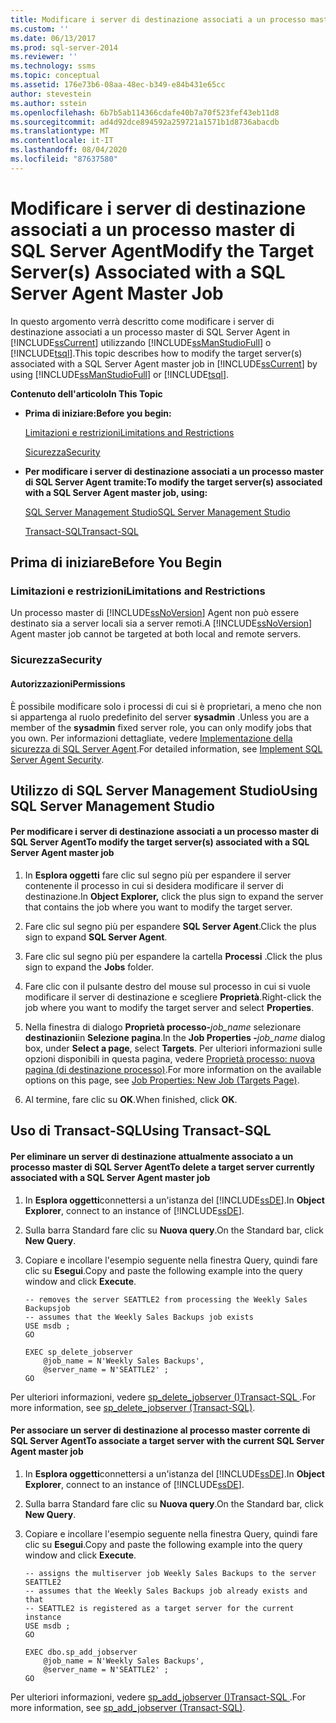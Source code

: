 ```yaml
---
title: Modificare i server di destinazione associati a un processo master di SQL Server Agent | Microsoft Docs
ms.custom: ''
ms.date: 06/13/2017
ms.prod: sql-server-2014
ms.reviewer: ''
ms.technology: ssms
ms.topic: conceptual
ms.assetid: 176e73b6-08aa-48ec-b349-e84b431e65cc
author: stevestein
ms.author: sstein
ms.openlocfilehash: 6b7b5ab114366cdafe40b7a70f523fef43eb11d8
ms.sourcegitcommit: ad4d92dce894592a259721a1571b1d8736abacdb
ms.translationtype: MT
ms.contentlocale: it-IT
ms.lasthandoff: 08/04/2020
ms.locfileid: "87637580"
---
```

# <a name="modify-the-target-servers-associated-with-a-sql-server-agent-master-job"></a><span data-ttu-id="95b3e-102">Modificare i server di destinazione associati a un processo master di SQL Server Agent</span><span class="sxs-lookup"><span data-stu-id="95b3e-102">Modify the Target Server(s) Associated with a SQL Server Agent Master Job</span></span>
  <span data-ttu-id="95b3e-103">In questo argomento verrà descritto come modificare i server di destinazione associati a un processo master di SQL Server Agent in [!INCLUDE[ssCurrent](../../includes/sscurrent-md.md)] utilizzando [!INCLUDE[ssManStudioFull](../../includes/ssmanstudiofull-md.md)] o [!INCLUDE[tsql](../../includes/tsql-md.md)].</span><span class="sxs-lookup"><span data-stu-id="95b3e-103">This topic describes how to modify the target server(s) associated with a SQL Server Agent master job in [!INCLUDE[ssCurrent](../../includes/sscurrent-md.md)] by using [!INCLUDE[ssManStudioFull](../../includes/ssmanstudiofull-md.md)] or [!INCLUDE[tsql](../../includes/tsql-md.md)].</span></span>  
  
 <span data-ttu-id="95b3e-104">**Contenuto dell'articolo**</span><span class="sxs-lookup"><span data-stu-id="95b3e-104">**In This Topic**</span></span>  
  
-   <span data-ttu-id="95b3e-105">**Prima di iniziare:**</span><span class="sxs-lookup"><span data-stu-id="95b3e-105">**Before you begin:**</span></span>  
  
     [<span data-ttu-id="95b3e-106">Limitazioni e restrizioni</span><span class="sxs-lookup"><span data-stu-id="95b3e-106">Limitations and Restrictions</span></span>](#Restrictions)  
  
     [<span data-ttu-id="95b3e-107">Sicurezza</span><span class="sxs-lookup"><span data-stu-id="95b3e-107">Security</span></span>](#Security)  
  
-   <span data-ttu-id="95b3e-108">**Per modificare i server di destinazione associati a un processo master di SQL Server Agent tramite:**</span><span class="sxs-lookup"><span data-stu-id="95b3e-108">**To modify the target server(s) associated with a SQL Server Agent master job, using:**</span></span>  
  
     [<span data-ttu-id="95b3e-109">SQL Server Management Studio</span><span class="sxs-lookup"><span data-stu-id="95b3e-109">SQL Server Management Studio</span></span>](#SSMSProcedure)  
  
     [<span data-ttu-id="95b3e-110">Transact-SQL</span><span class="sxs-lookup"><span data-stu-id="95b3e-110">Transact-SQL</span></span>](#TsqlProcedure)  
  
##  <a name="before-you-begin"></a><a name="BeforeYouBegin"></a> <span data-ttu-id="95b3e-111">Prima di iniziare</span><span class="sxs-lookup"><span data-stu-id="95b3e-111">Before You Begin</span></span>  
  
###  <a name="limitations-and-restrictions"></a><a name="Restrictions"></a> <span data-ttu-id="95b3e-112">Limitazioni e restrizioni</span><span class="sxs-lookup"><span data-stu-id="95b3e-112">Limitations and Restrictions</span></span>  
 <span data-ttu-id="95b3e-113">Un processo master di [!INCLUDE[ssNoVersion](../../includes/ssnoversion-md.md)] Agent non può essere destinato sia a server locali sia a server remoti.</span><span class="sxs-lookup"><span data-stu-id="95b3e-113">A [!INCLUDE[ssNoVersion](../../includes/ssnoversion-md.md)] Agent master job cannot be targeted at both local and remote servers.</span></span>  
  
###  <a name="security"></a><a name="Security"></a> <span data-ttu-id="95b3e-114">Sicurezza</span><span class="sxs-lookup"><span data-stu-id="95b3e-114">Security</span></span>  
  
####  <a name="permissions"></a><a name="Permissions"></a> <span data-ttu-id="95b3e-115">Autorizzazioni</span><span class="sxs-lookup"><span data-stu-id="95b3e-115">Permissions</span></span>  
 <span data-ttu-id="95b3e-116">È possibile modificare solo i processi di cui si è proprietari, a meno che non si appartenga al ruolo predefinito del server **sysadmin** .</span><span class="sxs-lookup"><span data-stu-id="95b3e-116">Unless you are a member of the **sysadmin** fixed server role, you can only modify jobs that you own.</span></span> <span data-ttu-id="95b3e-117">Per informazioni dettagliate, vedere [Implementazione della sicurezza di SQL Server Agent](implement-sql-server-agent-security.md).</span><span class="sxs-lookup"><span data-stu-id="95b3e-117">For detailed information, see [Implement SQL Server Agent Security](implement-sql-server-agent-security.md).</span></span>  
  
##  <a name="using-sql-server-management-studio"></a><a name="SSMSProcedure"></a> <span data-ttu-id="95b3e-118">Utilizzo di SQL Server Management Studio</span><span class="sxs-lookup"><span data-stu-id="95b3e-118">Using SQL Server Management Studio</span></span>  
  
#### <a name="to-modify-the-target-servers-associated-with-a-sql-server-agent-master-job"></a><span data-ttu-id="95b3e-119">Per modificare i server di destinazione associati a un processo master di SQL Server Agent</span><span class="sxs-lookup"><span data-stu-id="95b3e-119">To modify the target server(s) associated with a SQL Server Agent master job</span></span>  
  
1.  <span data-ttu-id="95b3e-120">In **Esplora oggetti** fare clic sul segno più per espandere il server contenente il processo in cui si desidera modificare il server di destinazione.</span><span class="sxs-lookup"><span data-stu-id="95b3e-120">In **Object Explorer,** click the plus sign to expand the server that contains the job where you want to modify the target server.</span></span>  
  
2.  <span data-ttu-id="95b3e-121">Fare clic sul segno più per espandere **SQL Server Agent**.</span><span class="sxs-lookup"><span data-stu-id="95b3e-121">Click the plus sign to expand **SQL Server Agent**.</span></span>  
  
3.  <span data-ttu-id="95b3e-122">Fare clic sul segno più per espandere la cartella **Processi** .</span><span class="sxs-lookup"><span data-stu-id="95b3e-122">Click the plus sign to expand the **Jobs** folder.</span></span>  
  
4.  <span data-ttu-id="95b3e-123">Fare clic con il pulsante destro del mouse sul processo in cui si vuole modificare il server di destinazione e scegliere **Proprietà**.</span><span class="sxs-lookup"><span data-stu-id="95b3e-123">Right-click the job where you want to modify the target server and select **Properties**.</span></span>  
  
5.  <span data-ttu-id="95b3e-124">Nella finestra di dialogo **Proprietà processo-**_job_name_ selezionare **destinazioni**in **Selezione pagina**.</span><span class="sxs-lookup"><span data-stu-id="95b3e-124">In the **Job Properties -**_job_name_ dialog box, under **Select a page**, select **Targets**.</span></span> <span data-ttu-id="95b3e-125">Per ulteriori informazioni sulle opzioni disponibili in questa pagina, vedere [Proprietà processo: nuova pagina &#40;di destinazione processo&#41;](job-properties-new-job-targets-page.md).</span><span class="sxs-lookup"><span data-stu-id="95b3e-125">For more information on the available options on this page, see [Job Properties: New Job &#40;Targets Page&#41;](job-properties-new-job-targets-page.md).</span></span>  
  
6.  <span data-ttu-id="95b3e-126">Al termine, fare clic su **OK**.</span><span class="sxs-lookup"><span data-stu-id="95b3e-126">When finished, click **OK**.</span></span>  
  
##  <a name="using-transact-sql"></a><a name="TsqlProcedure"></a> <span data-ttu-id="95b3e-127">Uso di Transact-SQL</span><span class="sxs-lookup"><span data-stu-id="95b3e-127">Using Transact-SQL</span></span>  
  
#### <a name="to-delete-a-target-server-currently-associated-with-a-sql-server-agent-master-job"></a><span data-ttu-id="95b3e-128">Per eliminare un server di destinazione attualmente associato a un processo master di SQL Server Agent</span><span class="sxs-lookup"><span data-stu-id="95b3e-128">To delete a target server currently associated with a SQL Server Agent master job</span></span>  
  
1.  <span data-ttu-id="95b3e-129">In **Esplora oggetti**connettersi a un'istanza del [!INCLUDE[ssDE](../../includes/ssde-md.md)].</span><span class="sxs-lookup"><span data-stu-id="95b3e-129">In **Object Explorer**, connect to an instance of [!INCLUDE[ssDE](../../includes/ssde-md.md)].</span></span>  
  
2.  <span data-ttu-id="95b3e-130">Sulla barra Standard fare clic su **Nuova query**.</span><span class="sxs-lookup"><span data-stu-id="95b3e-130">On the Standard bar, click **New Query**.</span></span>  
  
3.  <span data-ttu-id="95b3e-131">Copiare e incollare l'esempio seguente nella finestra Query, quindi fare clic su **Esegui**.</span><span class="sxs-lookup"><span data-stu-id="95b3e-131">Copy and paste the following example into the query window and click **Execute**.</span></span>  
  
    ```  
    -- removes the server SEATTLE2 from processing the Weekly Sales Backupsjob   
    -- assumes that the Weekly Sales Backups job exists  
    USE msdb ;  
    GO  
  
    EXEC sp_delete_jobserver  
        @job_name = N'Weekly Sales Backups',  
        @server_name = N'SEATTLE2' ;  
    GO  
    ```  
  
 <span data-ttu-id="95b3e-132">Per ulteriori informazioni, vedere [sp_delete_jobserver &#40;&#41;Transact-SQL ](/sql/relational-databases/system-stored-procedures/sp-delete-jobserver-transact-sql).</span><span class="sxs-lookup"><span data-stu-id="95b3e-132">For more information, see [sp_delete_jobserver &#40;Transact-SQL&#41;](/sql/relational-databases/system-stored-procedures/sp-delete-jobserver-transact-sql).</span></span>  
  
#### <a name="to-associate-a-target-server-with-the-current-sql-server-agent-master-job"></a><span data-ttu-id="95b3e-133">Per associare un server di destinazione al processo master corrente di SQL Server Agent</span><span class="sxs-lookup"><span data-stu-id="95b3e-133">To associate a target server with the current SQL Server Agent master job</span></span>  
  
1.  <span data-ttu-id="95b3e-134">In **Esplora oggetti**connettersi a un'istanza del [!INCLUDE[ssDE](../../includes/ssde-md.md)].</span><span class="sxs-lookup"><span data-stu-id="95b3e-134">In **Object Explorer**, connect to an instance of [!INCLUDE[ssDE](../../includes/ssde-md.md)].</span></span>  
  
2.  <span data-ttu-id="95b3e-135">Sulla barra Standard fare clic su **Nuova query**.</span><span class="sxs-lookup"><span data-stu-id="95b3e-135">On the Standard bar, click **New Query**.</span></span>  
  
3.  <span data-ttu-id="95b3e-136">Copiare e incollare l'esempio seguente nella finestra Query, quindi fare clic su **Esegui**.</span><span class="sxs-lookup"><span data-stu-id="95b3e-136">Copy and paste the following example into the query window and click **Execute**.</span></span>  
  
    ```  
    -- assigns the multiserver job Weekly Sales Backups to the server SEATTLE2   
    -- assumes that the Weekly Sales Backups job already exists and that   
    -- SEATTLE2 is registered as a target server for the current instance  
    USE msdb ;  
    GO  
  
    EXEC dbo.sp_add_jobserver  
        @job_name = N'Weekly Sales Backups',  
        @server_name = N'SEATTLE2' ;  
    GO  
    ```  
  
 <span data-ttu-id="95b3e-137">Per ulteriori informazioni, vedere [sp_add_jobserver &#40;&#41;Transact-SQL ](/sql/relational-databases/system-stored-procedures/sp-add-jobserver-transact-sql).</span><span class="sxs-lookup"><span data-stu-id="95b3e-137">For more information, see [sp_add_jobserver &#40;Transact-SQL&#41;](/sql/relational-databases/system-stored-procedures/sp-add-jobserver-transact-sql).</span></span>  
  
  
